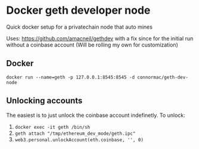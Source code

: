 # Docker geth developer node
Quick docker setup for a privatechain node that auto mines

Uses: https://github.com/amacneil/gethdev with a fix since for the initial run without a coinbase account (Will be rolling my own for customization)

## Docker
`docker run --name=geth -p 127.0.0.1:8545:8545 -d connormac/geth-dev-node`

## Unlocking accounts
The easiest is to just unlock the coinbase account indefinetly. To unlock:

1. `docker exec -it geth /bin/sh`
2. `geth attach "/tmp/ethereum_dev_mode/geth.ipc"`
3. `web3.personal.unlockAccount(eth.coinbase, '', 0)`
